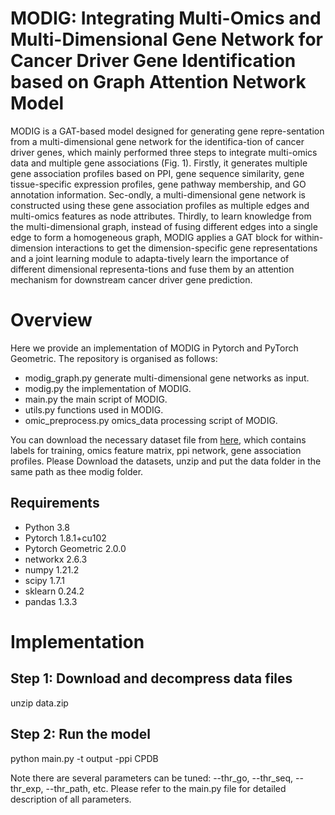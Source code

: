 # MODIG: Integrating Multi-Omics and Multi-Dimensional Gene Network for Cancer Driver Gene Identification based on Graph Attention Network Model
MODIG is a GAT-based model designed for generating gene repre-sentation from a multi-dimensional gene network for the identifica-tion of cancer driver genes, which mainly performed three steps to integrate multi-omics data and multiple gene associations (Fig. 1). Firstly, it generates multiple gene association profiles based on PPI, gene sequence similarity, gene tissue-specific expression profiles, gene pathway membership, and GO annotation information. Sec-ondly, a multi-dimensional gene network is constructed using these gene association profiles as multiple edges and multi-omics features as node attributes. Thirdly, to learn knowledge from the multi-dimensional graph, instead of fusing different edges into a single edge to form a homogeneous graph, MODIG applies a GAT block for within-dimension interactions to get the dimension-specific gene representations and a joint learning module to adapta-tively learn the importance of different dimensional representa-tions and fuse them by an attention mechanism for downstream cancer driver gene prediction.


# Overview
Here we provide an implementation of MODIG in Pytorch and PyTorch Geometric. The repository is organised as follows: 
- modig_graph.py    generate multi-dimensional gene networks as input.
- modig.py  the implementation of MODIG.
- main.py   the main script of MODIG.
- utils.py  functions used in MODIG.
- omic_preprocess.py omics_data processing script of MODIG.

You can download the necessary dataset file from [here](https://doi.org/10.5281/zenodo.7053224), which contains labels for training, omics feature matrix, ppi network, gene association profiles. Please Download the datasets, unzip and put the data folder in the same path as thee modig folder.

## Requirements
- Python 3.8
- Pytorch 1.8.1+cu102
- Pytorch Geometric 2.0.0
- networkx 2.6.3
- numpy 1.21.2
- scipy 1.7.1
- sklearn 0.24.2
- pandas 1.3.3


# Implementation
## Step 1: Download and decompress data files
unzip data.zip

## Step 2: Run the model
python main.py -t output -ppi CPDB

Note there are several parameters can be tuned: --thr_go, --thr_seq, --thr_exp, --thr_path, etc. Please refer to the main.py file for detailed description of all parameters.
